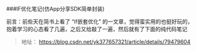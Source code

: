 ###IF优化笔记(仿App分享SDK简单封装)

前言：前些天在简书上看了 “if嵌套优化” 的一文章，觉得蛮实用的也挺好玩的，抱着学习的心态看了几遍，之后又给敲了一遍，然后就有了下面的纯代码笔记

>地址： https://blog.csdn.net/yk377657321/article/details/79479604
